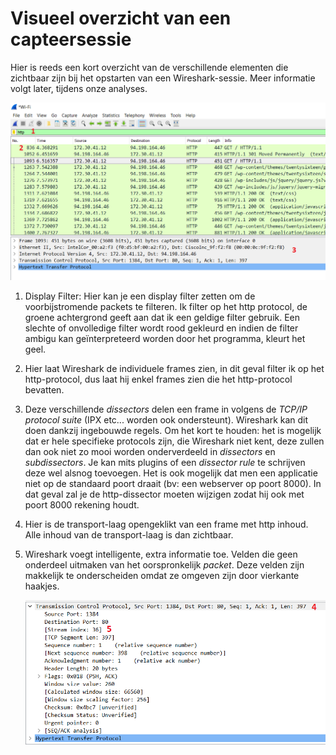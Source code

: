 # Visueel overzicht van een capteersessie

Hier is reeds een kort overzicht van de verschillende elementen die zichtbaar zijn bij het opstarten van een Wireshark-sessie. Meer informatie volgt later, tijdens onze analyses.

![](../.gitbook/assets/Visual1.PNG)

1. Display Filter: Hier kan je een display filter zetten om de voorbijstromende packets te filteren. Ik filter op het http protocol, de groene achtergrond geeft aan dat ik een geldige filter gebruik. Een slechte of onvolledige filter wordt rood gekleurd en indien de filter ambigu kan geïnterpreteerd worden door het programma, kleurt het geel.
2. Hier laat Wireshark de individuele frames zien, in dit geval filter ik op het http-protocol, dus laat hij enkel frames zien die het http-protocol bevatten.
3. Deze verschillende _dissectors_ delen een frame in volgens de _TCP/IP protocol suite_ \(IPX etc... worden ook ondersteunt\). Wireshark kan dit doen dankzij ingebouwde regels. Om het kort te houden: het is mogelijk dat er hele specifieke protocols zijn, die Wireshark niet kent, deze zullen dan ook niet zo mooi worden onderverdeeld in _dissectors_ en _subdissectors_. Je kan mits plugins of een _dissector rule_ te schrijven deze wel alsnog toevoegen. Het is ook mogelijk dat men een applicatie niet op de standaard poort draait \(bv: een webserver op poort 8000\). In dat geval zal je de http-dissector moeten wijzigen zodat hij ook met poort 8000 rekening houdt.
4. Hier is de transport-laag opengeklikt van een frame met http inhoud. Alle inhoud van de transport-laag is dan zichtbaar.
5. Wireshark voegt intelligente, extra informatie toe. Velden die geen onderdeel uitmaken van het oorspronkelijk _packet_. Deze velden zijn makkelijk te onderscheiden omdat ze omgeven zijn door vierkante haakjes.

   ![](../.gitbook/assets/visual2.PNG)

